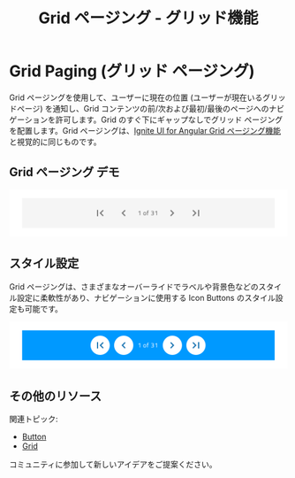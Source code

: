 ﻿---
title: Grid ページング - グリッド機能
_description: Grid ページング コンポーネントには、ユーザーが現在いる Grid ページの情報を提供するフッターがあり、Grid コンテンツのページ間をナビゲーションを可能にします。 
_keywords: デザイン システム, デザイン システム UX, UI キット, Sketch, Ignite UI for Angular, Sketch to Angular, Angular, Angular デザイン システム, Sketch からコードをエクスポート, Angular 用のデザイン キット, Sketch HTML, Sketch to HTML, Sketch UI キット
_language: ja
---

# Grid Paging (グリッド ページング)

Grid ページングを使用して、ユーザーに現在の位置 (ユーザーが現在いるグリッドページ) を通知し、Grid コンテンツの前/次および最初/最後のページへのナビゲーションを許可します。Grid のすぐ下にギャップなしでグリッド ページングを配置します。Grid ページングは、[Ignite UI for Angular Grid ページング機能](https://jp.infragistics.com/products/ignite-ui-angular/angular/components/grid_paging.html)と視覚的に同じものです。

## Grid ページング デモ

<img class="responsive-img" src="../images/grid_paging_demo.png" srcset="../images/grid_paging_demo@2x.png 2x" />

## スタイル設定

Grid ページングは、さまざまなオーバーライドでラベルや背景色などのスタイル設定に柔軟性があり、ナビゲーションに使用する Icon Buttons のスタイル設定も可能です。

<img class="responsive-img" src="../images/grid_paging_styling.png" srcset="../images/grid_paging_styling@2x.png 2x" />

## その他のリソース

関連トピック:

- [Button](button.md)
- [Grid](grid.md)
  <div class="divider--half"></div>

コミュニティに参加して新しいアイデアをご提案ください。
